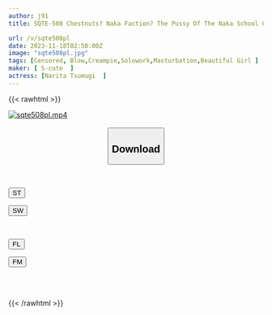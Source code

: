 ```yaml
---
author: j91
title: SQTE-508 Chestnuts? Naka Faction? The Pussy Of The Naka School Climaxes Immediately At The Back! Narita Tsumugi

url: /v/sqte508pl
date: 2023-11-18T02:50:00Z
image: "sqte508pl.jpg"
tags: [Censored, Blow,Creampie,Solowork,Masturbation,Beautiful Girl	]
maker: [ S-cute  ]
actress: [Narita Tsumugi  ]
---
```



{{< rawhtml >}}

<div class="video" data-videoid="WZeBgwR3zKub8v8">
    <a href="javascript:;">
        <img src="/v/sqte508pl/sqte508pl.jpg" width="WIDTH" height="HEIGHT" alt="sqte508pl.mp4" loading="lazy">
    </a>
</div>

<script type="text/javascript" src="https://j91.asia/asset/on-demand-st.js"></script>

<br>
  <link rel="stylesheet" href="https://j91.asia/asset/bs5.css">
  
  <center>
  <button class="btn btn-primary" type="button" data-bs-toggle="collapse" data-bs-target=".multi-collapse" aria-expanded="false" aria-controls="multiCollapseExample1 multiCollapseExample2"><h2>Download</h2></button></center>
</p>
<div class="row">
  <div class="col">
    <div class="collapse multi-collapse" id="multiCollapseExample1">
      <div class="card card-body">
	      	      <br>
<div class="buttons">  
<p><a href="https://streamtape.to/v/WZeBgwR3zKub8v8" target="_blank"><button class="btn-hover color-3"><i class="fa fa-download"></i> ST</button></a></p>
<p><a href="https://sfastwish.com/hcx29a3j7zu0" target="_blank"><button class="btn-hover color-2"><i class="fa fa-download"></i> SW</button></a></p></div>
    </div>
  </div>
</div>
  <div class="col">
    <div class="collapse multi-collapse" id="multiCollapseExample2">
      <div class="card card-body">
	      <br>
<div class="buttons">
<p><a href="https://filelions.online/f/o248rcuqchhl" target="_blank"><button class="btn-hover color-9"><i class="fa fa-download"></i> FL</button></a></p>
<p><a href="https://filemoon.sx/d/onbt5npud2h2" target="_blank"><button class="btn-hover color-8"><i class="fa fa-download"></i> FM</button></a></p></div>
<br><br>
      </div>
    </div>
  </div>
</div>

{{< /rawhtml >}}

